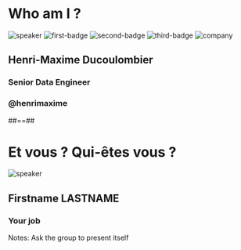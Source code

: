 <!-- .slide: class="speaker-slide" -->

# Who am I ?

![speaker](./assets/images/hmd.png)
![first-badge](./assets/images/badges/mongodb-certified-developer.png)
![second-badge](./assets/images/badges/mongodb-certified-si-architect.png)
![third-badge](./assets/images/badges/gcp-data-engineer.png)
![company](./assets/images/logo-sfeir-blanc.png)

## Henri-Maxime Ducoulombier

### Senior Data Engineer

<!-- .element: class="icon-rule icon-first" -->

### @henrimaxime

<!-- .element: class="icon-twitter icon-second" -->

##==##
<!-- .slide: class="speaker-slide" -->

# Et vous ? Qui-êtes vous ?

![speaker](./assets/images/learn-icon.svg)

<h2>Firstname <span>LASTNAME</span></h2>

### Your job
<!-- .element: class="icon-rule icon-first" -->

Notes:
Ask the group to present itself